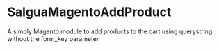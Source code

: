 SalguaMagentoAddProduct
=======================

A simply Magento module to add products to the cart using querystring without the form_key parameter
